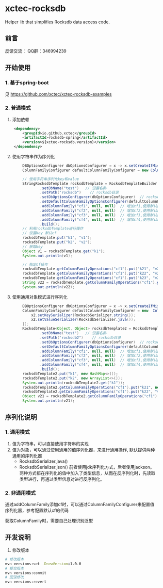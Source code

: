 # xctec-rocksdb
Helper lib that simplifies Rocksdb data access code.

## 前言
反馈交流：
QQ群：346994239
## 开始使用
### 1. 基于spring-boot

见 https://github.com/xctec/xctec-rocksdb-examples

### 2. 普通模式
1. 添加依赖
```xml
    <dependency>
        <groupId>io.github.xctec</groupId>
        <artifactId>rocksdb-spring</artifactId>
        <version>${xctec-rocksdb.version}</version>
    </dependency>
```

2. 使用字符串作为序列化
``` java
        DBOptionsConfigurer dbOptionsConfigurer = x -> x.setCreateIfMissing(true).setCreateMissingColumnFamilies(true);
        ColumnFamilyConfigurer defaultColumnFamilyConfigurer = new ColumnFamilyConfigurer("default");

        // 使用字符串序列化key和value
        StringRocksdbTemplate rocksdbTemplate = RocksdbTemplateBuilder.builder(StringRocksdbTemplate.class, DefaultStringColumnFamilyOperations.class)
                .setDbName("test")   // 设置名称
                .setPath("rocksdb")    // rocksdb目录
                .setDbOptionsConfigurer(dbOptionsConfigurer)  // rocksdb配置
                .setDefaultColumnFamilyOptionsConfigurer(defaultColumnFamilyConfigurer) // 默认cf配置
                .addColumnFamily("cf1", null, null)  // 增加cf1,使用默认配置
                .addColumnFamily("cf2", null, null)  // 增加cf2,使用默认配置
                .addColumnFamily("cf3", null, null)  // 增加cf3,使用默认配置
                .addColumnFamily("cf4", null, null)  // 增加cf4,使用默认配置
                .build();
        // 利用rocksdbTemplate进行操作
        // 设置key 默认cf
        rocksdbTemplate.put("k1", "v1");
        rocksdbTemplate.put("k2", "v2");
        // 获取key
        Object v1 = rocksdbTemplate.get("k1");
        System.out.println(v1);

        // 指定cf操作
        rocksdbTemplate.getColumnFamilyOperations("cf1").put("k21", "v21");
        rocksdbTemplate.getColumnFamilyOperations("cf1").put("k22", "v22");
        rocksdbTemplate.getColumnFamilyOperations("cf1").put("k23", "v23");
        String v22 = rocksdbTemplate.getColumnFamilyOperations("cf1").get("k22");
        System.out.println(v22);
```
3. 使用通用对象模式进行序列化
``` java
        DBOptionsConfigurer dbOptionsConfigurer = x -> x.setCreateIfMissing(true).setCreateMissingColumnFamilies(true);
        ColumnFamilyConfigurer defaultColumnFamilyConfigurer = new  ColumnFamilyConfigurer("default", x1 -> {}, x2-> {
            x2.setKeySerializer(RocksdbSerializer.string());
            x2.setValueSerializer(RocksdbSerializer.java());
        });
        RocksdbTemplate<Object, Object> rocksdbTemplate2 = RocksdbTemplateBuilder.builder(RocksdbTemplate.class, DefaultColumnFamilyOperations.class)
                .setDbName("test")   // 设置名称
                .setPath("rocksdb2")    // rocksdb目录
                .setDbOptionsConfigurer(dbOptionsConfigurer)  // rocksdb配置
                .setDefaultColumnFamilyOptionsConfigurer(defaultColumnFamilyConfigurer) // 默认cf配置
                .addColumnFamily("cf1", null, null)  // 增加cf1,使用默认配置
                .addColumnFamily("cf2", null, null)  // 增加cf2,使用默认配置
                .addColumnFamily("cf3", null, null)  // 增加cf3,使用默认配置
                .addColumnFamily("cf4", null, null)  // 增加cf4,使用默认配置
                .build();
        rocksdbTemplate2.put("k1", new HashMap<>());
        rocksdbTemplate2.put("k2", new ArrayList<>());
        System.out.println(rocksdbTemplate2.get("k1"));
        rocksdbTemplate2.getColumnFamilyOperations("cf1").put("k21", new ConcurrentHashMap<>());
        rocksdbTemplate2.getColumnFamilyOperations("cf1").put("k22", "v22");
        Object v21 = rocksdbTemplate2.getColumnFamilyOperations("cf1").get("k21");
        System.out.println(v21);
```

## 序列化说明
### 1. 通用模式
1. 值为字符串，可以直接使用字符串的实现
2. 值为对象，可以通过使用通用的值序列化器，来进行通用操作, 默认提供两种通用的序列化器
    - RocksdbSerializer.java()
    - RocksdbSerializer.json()
前者使用jdk序列化方式，后者使用jackson。两种方式都在序列化的值中加入了类型信息，从而在反序列化时，先读取类型进行，再通过类型信息对进行反序列化。

### 2. 非通用模式
通过addColumnFamily添加cf时，可以通过ColumnFamilyConfigurer来配置值序列化器，参考配置默认cf的代码

获取ColumnFamily时，需要自己处理识别泛型

## 开发说明
1.  修改版本
``` bash 
# 修改版本
mvn versions:set -DnewVersion=1.0.0
# 提交版本
mvn versions:commit
# 回滚修改
mvn versions:revert
```



